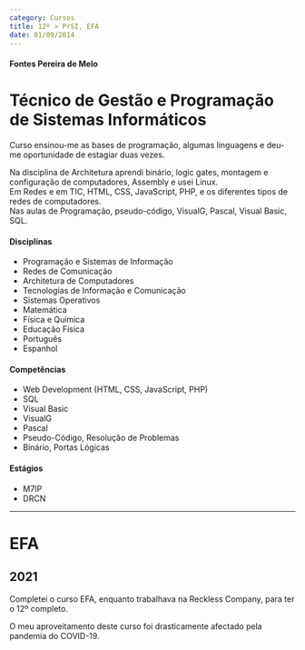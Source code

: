 ```yaml
---
category: Cursos
title: 12º > PrSI, EFA
date: 01/09/2014
---
```


#### Fontes Pereira de Melo

# Técnico de Gestão e Programação de Sistemas Informáticos

Curso ensinou-me as bases de programação, algumas linguagens e deu-me oportunidade de estagiar duas vezes.

Na disciplina de Architetura aprendi binário, logic gates, montagem e configuração de computadores, Assembly e usei Linux.   
Em Redes e em TIC, HTML, CSS, JavaScript, PHP, e os diferentes tipos de redes de computadores.   
Nas aulas de Programação, pseudo-código, VisualG, Pascal, Visual Basic, SQL.

#### Disciplinas
- Programação e Sistemas de Informação
- Redes de Comunicação
- Architetura de Computadores
- Tecnologias de Informação e Comunicação
- Sistemas Operativos
- Matemática
- Física e Química
- Educação Física
- Português
- Espanhol

#### Competências
- Web Development (HTML, CSS, JavaScript, PHP)
- SQL
- Visual Basic
- VisualG
- Pascal
- Pseudo-Código, Resolução de Problemas
- Binário, Portas Lógicas

#### Estágios
- M7IP
- DRCN

---

# EFA
## 2021

Completei o curso EFA, enquanto trabalhava na Reckless Company, para ter o 12º completo.

O meu aproveitamento deste curso foi drasticamente afectado pela pandemia do COVID-19.